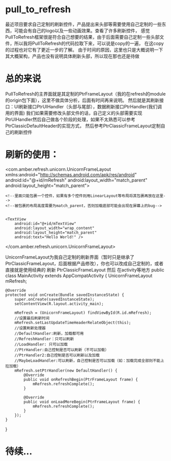 # pull_to_refresh
最近项目要求自己定制的刷新控件，产品提出来头部等需要使用自己定制的一些东西，可能会有自己的logo以及一些动画效果。查看了许多刷新控件，
感觉PullToRefresh框架很是符合自己想要的结果，由于后面需要自己定制一些头部文件，所以我将PullToRefresh的代码拉取下来，可以说是copy的一遍，
在这copy的过程也对它有了更近一步的了解。
由于时间的原因，这里也只是大概说明一下其大概架构，产品也没有说明具体刷新头部，所以现在那也还是待做
# 总的来说
PullToRefresh的主界面就是其定制的PtrFrameLayout（我的在refresh的module的origin包下面），这里不做具体分析，后面有时间再来说明。
然后就是其刷新接口：UI刷新接口PtrUIHandler（头部与尾部），数据刷新接口PtrHandler(我们调用的界面)
我们如果需要修改头部文件的话，自己定义的头部需要实现PtrUIHandler然后自己做各个阶段的处理，如果不太熟悉可以参考PtrClassicDefaultHeader的实现方式，
然后参考PtrClassicFrameLayout定制自己的刷新控件


# 刷新的使用：

<?xml version="1.0" encoding="utf-8"?>
<com.amber.refresh.unicorn.UnicornFrameLayout xmlns:android="http://schemas.android.com/apk/res/android"
    android:id="@+id/mRefresh"
    android:layout_width="match_parent"
    android:layout_height="match_parent">
    
    <!--里面只能包裹一个控件，如果有多个控件则用LinearLayout等布局将其包裹再放在这里-->
    <!--被包裹的布局高度需要为match_parent，否则加载底部可能会出现在屏幕上的bug-->
    
    
    <TextView
        android:id="@+id/mTextView"
        android:layout_width="wrap_content"
        android:layout_height="match_parent"
        android:text="Hello World!" />
        
    
</com.amber.refresh.unicorn.UnicornFrameLayout>

UnicornFrameLayout为我自己定制的刷新界面（暂时只是继承了PtrClassicFrameLayout，后面根据产品修改），你也可以改成自己定制的，或者直接就是使用经典的
刷新 PtrClassicFrameLayout
然后 在activity等地方
public class MainActivity extends AppCompatActivity {
    UnicornFrameLayout mRefresh;

    @Override
    protected void onCreate(Bundle savedInstanceState) {
        super.onCreate(savedInstanceState);
        setContentView(R.layout.activity_main);

        mRefresh = (UnicornFrameLayout) findViewById(R.id.mRefresh);
        //设置最后刷新时间
        mRefresh.setLastUpdateTimeHeaderRelateObject(this);
        //设置刷新处理器
        //DefaultHandler:刷新，加载都可用 
        //RefreshHandler：只可以刷新
        //LoadHandler: 只可以加载
        //PtrHandler:自己控制是否可以刷新（不可以加载）
        //PtrHandler2:自己控制是否可以刷新以及加载
        //MaybeLoadHandler:可以刷新，自己控制是否可以加载（如：加载完成全部则不能上拉加载）
        mRefresh.setPtrHandler(new DefaultHandler() {
            @Override
            public void onRefreshBegin(PtrFrameLayout frame) {
                mRefresh.refreshComplete();
            }

            @Override
            public void onLoadMoreBegin(PtrFrameLayout frame) {
                mRefresh.refreshComplete();
            }
        });
    }
}
# 待续...
